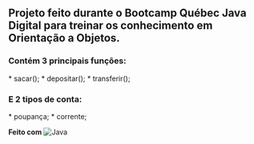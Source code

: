 ## Projeto feito durante o Bootcamp Québec Java Digital para treinar os conhecimento em Orientação a Objetos.

<h3> Contém 3 principais funções: </h3>
* sacar();
* depositar();
* transferir();
  
<h3> E 2 tipos de conta: </h3>
* poupança;
* corrente;

**Feito com**
![Java](https://img.shields.io/badge/-Java-333333?style=flat&logo=Java&logoColor=007396)
